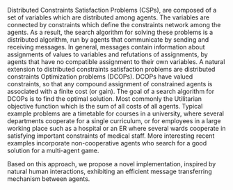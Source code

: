 Distributed Constraints Satisfaction Problems (CSPs), are composed of a set of variables which are distributed among agents. The variables are connected by constraints which define the constraints network among the agents. As a result, the search algorithm for solving these problems is a distributed algorithm, run by agents that communicate by sending and receiving messages. In general, messages contain information about assignments of values to variables and refutations of assignments, by agents that have no compatible assignment to their own variables. A natural extension to distributed constraints satisfaction problems are distributed constraints Optimization problems (DCOPs). DCOPs have valued constraints, so that any compound assignment of constrained agents is associated with a finite cost (or gain). The goal of a search algorithm for DCOPs is to find the optimal solution. Most commonly the Utilitarian objective function which is the sum of all costs of all agents. Typical example problems are a timetable for courses in a university, where several departments cooperate for a single curriculum, or for employees in a large working place such as a hospital or an ER where several wards cooperate in satisfying important constraints of medical staff. More interesting recent examples incorporate non-cooperative agents who search for a good solution for a multi-agent game.

Based on this approach, we propose a novel implementation, inspired by natural human interactions, exhibiting an efficient message transferring mechanism between agents.

